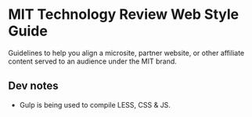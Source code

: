 # MIT Technology Review Web Style Guide
Guidelines to help you align a microsite, partner website, or other affiliate content served to an audience under the MIT brand.

## Dev notes
* Gulp is being used to compile LESS, CSS & JS.